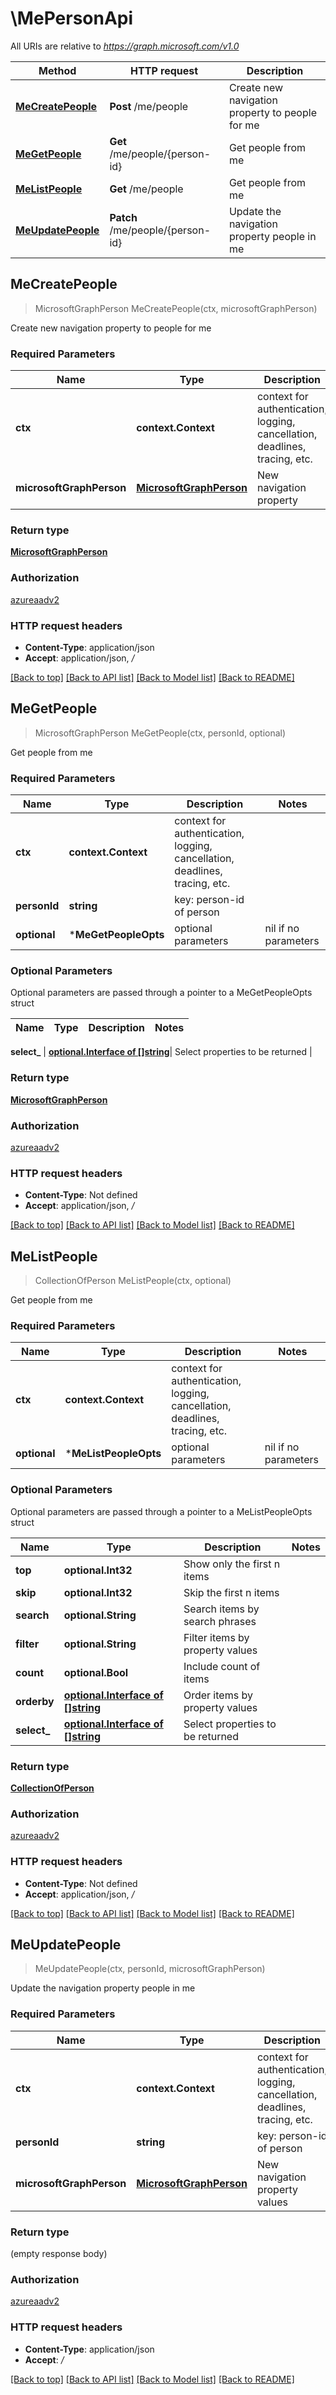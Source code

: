 # \MePersonApi

All URIs are relative to *https://graph.microsoft.com/v1.0*

Method | HTTP request | Description
------------- | ------------- | -------------
[**MeCreatePeople**](MePersonApi.md#MeCreatePeople) | **Post** /me/people | Create new navigation property to people for me
[**MeGetPeople**](MePersonApi.md#MeGetPeople) | **Get** /me/people/{person-id} | Get people from me
[**MeListPeople**](MePersonApi.md#MeListPeople) | **Get** /me/people | Get people from me
[**MeUpdatePeople**](MePersonApi.md#MeUpdatePeople) | **Patch** /me/people/{person-id} | Update the navigation property people in me



## MeCreatePeople

> MicrosoftGraphPerson MeCreatePeople(ctx, microsoftGraphPerson)

Create new navigation property to people for me

### Required Parameters


Name | Type | Description  | Notes
------------- | ------------- | ------------- | -------------
**ctx** | **context.Context** | context for authentication, logging, cancellation, deadlines, tracing, etc.
**microsoftGraphPerson** | [**MicrosoftGraphPerson**](MicrosoftGraphPerson.md)| New navigation property | 

### Return type

[**MicrosoftGraphPerson**](microsoft.graph.person.md)

### Authorization

[azureaadv2](../README.md#azureaadv2)

### HTTP request headers

- **Content-Type**: application/json
- **Accept**: application/json, */*

[[Back to top]](#) [[Back to API list]](../README.md#documentation-for-api-endpoints)
[[Back to Model list]](../README.md#documentation-for-models)
[[Back to README]](../README.md)


## MeGetPeople

> MicrosoftGraphPerson MeGetPeople(ctx, personId, optional)

Get people from me

### Required Parameters


Name | Type | Description  | Notes
------------- | ------------- | ------------- | -------------
**ctx** | **context.Context** | context for authentication, logging, cancellation, deadlines, tracing, etc.
**personId** | **string**| key: person-id of person | 
 **optional** | ***MeGetPeopleOpts** | optional parameters | nil if no parameters

### Optional Parameters

Optional parameters are passed through a pointer to a MeGetPeopleOpts struct


Name | Type | Description  | Notes
------------- | ------------- | ------------- | -------------

 **select_** | [**optional.Interface of []string**](string.md)| Select properties to be returned | 

### Return type

[**MicrosoftGraphPerson**](microsoft.graph.person.md)

### Authorization

[azureaadv2](../README.md#azureaadv2)

### HTTP request headers

- **Content-Type**: Not defined
- **Accept**: application/json, */*

[[Back to top]](#) [[Back to API list]](../README.md#documentation-for-api-endpoints)
[[Back to Model list]](../README.md#documentation-for-models)
[[Back to README]](../README.md)


## MeListPeople

> CollectionOfPerson MeListPeople(ctx, optional)

Get people from me

### Required Parameters


Name | Type | Description  | Notes
------------- | ------------- | ------------- | -------------
**ctx** | **context.Context** | context for authentication, logging, cancellation, deadlines, tracing, etc.
 **optional** | ***MeListPeopleOpts** | optional parameters | nil if no parameters

### Optional Parameters

Optional parameters are passed through a pointer to a MeListPeopleOpts struct


Name | Type | Description  | Notes
------------- | ------------- | ------------- | -------------
 **top** | **optional.Int32**| Show only the first n items | 
 **skip** | **optional.Int32**| Skip the first n items | 
 **search** | **optional.String**| Search items by search phrases | 
 **filter** | **optional.String**| Filter items by property values | 
 **count** | **optional.Bool**| Include count of items | 
 **orderby** | [**optional.Interface of []string**](string.md)| Order items by property values | 
 **select_** | [**optional.Interface of []string**](string.md)| Select properties to be returned | 

### Return type

[**CollectionOfPerson**](Collection_of_person.md)

### Authorization

[azureaadv2](../README.md#azureaadv2)

### HTTP request headers

- **Content-Type**: Not defined
- **Accept**: application/json, */*

[[Back to top]](#) [[Back to API list]](../README.md#documentation-for-api-endpoints)
[[Back to Model list]](../README.md#documentation-for-models)
[[Back to README]](../README.md)


## MeUpdatePeople

> MeUpdatePeople(ctx, personId, microsoftGraphPerson)

Update the navigation property people in me

### Required Parameters


Name | Type | Description  | Notes
------------- | ------------- | ------------- | -------------
**ctx** | **context.Context** | context for authentication, logging, cancellation, deadlines, tracing, etc.
**personId** | **string**| key: person-id of person | 
**microsoftGraphPerson** | [**MicrosoftGraphPerson**](MicrosoftGraphPerson.md)| New navigation property values | 

### Return type

 (empty response body)

### Authorization

[azureaadv2](../README.md#azureaadv2)

### HTTP request headers

- **Content-Type**: application/json
- **Accept**: */*

[[Back to top]](#) [[Back to API list]](../README.md#documentation-for-api-endpoints)
[[Back to Model list]](../README.md#documentation-for-models)
[[Back to README]](../README.md)


